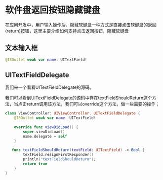 # 软件盘返回按钮隐藏键盘

在应用开发中，用户输入操作后，隐藏软键盘一种方式是直接点击软键盘的返回(return)按钮，这里主要介绍如何支持点击返回按钮，隐藏软键盘

## 文本输入框

``` swift
@IBOutlet weak var name: UITextField!
```



## UITextFieldDelegate

我们来一个看看UITextFieldDelegate的源码。

我们可以看到UITextFieldDelegate的源码中存在textFieldShouldReturn这个方法，当点击return调用该方法，我们可以override这个方法，做一些需要的操作；

``` swift
class ViewController: UIViewController, UITextFieldDelegate {
	@IBOutlet weak var name: UITextField!
        
    override func viewDidLoad() {
        super.viewDidLoad()
        name.delegate = self
    }
    
   func textFieldShouldReturn(textField: UITextField) -> Bool {
        textField.resignFirstResponder()
        println("textFieldShouldReturn");
        return true
    }
}
```



















